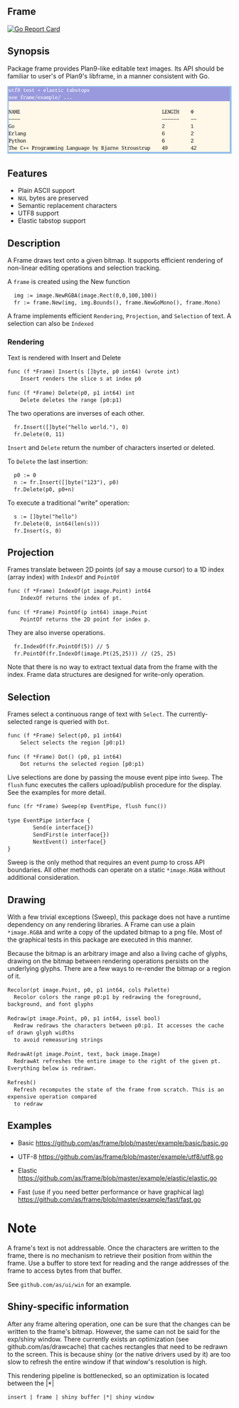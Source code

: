 ## Frame 
[![Go Report Card](https://goreportcard.com/badge/github.com/as/frame)](https://goreportcard.com/report/github.com/as/frame)

## Synopsis

Package frame provides Plan9-like editable text images. Its API should be familiar to user's of Plan9's libframe, in a manner consistent with Go. 

![paint](elastic.png)

## Features

- Plain ASCII support
- `NUL` bytes are preserved
- Semantic replacement characters
- UTF8 support 
- Elastic tabstop support


## Description

A Frame draws text onto a given bitmap. It supports efficient rendering of non-linear editing operations and selection tracking.

A `frame` is created using the New function


```
  img := image.NewRGBA(image.Rect(0,0,100,100))
  fr := frame.New(img, img.Bounds(), frame.NewGoMono(), frame.Mono)
```

A frame implements efficient `Rendering`, `Projection`, and `Selection` of text. A selection can also be `Indexed`

### Rendering

Text is rendered with Insert and Delete

```
func (f *Frame) Insert(s []byte, p0 int64) (wrote int)
    Insert renders the slice s at index p0

func (f *Frame) Delete(p0, p1 int64) int
    Delete deletes the range [p0:p1)
```

The two operations are inverses of each other.

```
  fr.Insert([]byte("hello world."), 0)
  fr.Delete(0, 11)
```

`Insert` and `Delete` return the number of characters inserted or deleted.

To `Delete` the last insertion:
```
  p0 := 0
  n := fr.Insert([]byte("123"), p0)
  fr.Delete(p0, p0+n)
```
To execute a traditional "write" operation:

```
  s := []byte("hello")
  fr.Delete(0, int64(len(s)))
  fr.Insert(s, 0)
```

## Projection

Frames translate between 2D points (of say a mouse cursor) to a 1D index (array index) with `IndexOf` and `PointOf`
```
func (f *Frame) IndexOf(pt image.Point) int64
    IndexOf returns the index of pt.

func (f *Frame) PointOf(p int64) image.Point
    PointOf returns the 2D point for index p.
```

They are also inverse operations.

```
  fr.IndexOf(fr.PointOf(5)) // 5
  fr.PointOf(fr.IndexOf(image.Pt(25,25))) // (25, 25)
```

Note that there is no way to extract textual data from the frame with the index. Frame data structures are designed for write-only operation.

## Selection


Frames select a continuous range of text with `Select`. The currently-selected range is queried with `Dot`.


```
func (f *Frame) Select(p0, p1 int64)
    Select selects the region [p0:p1)

func (f *Frame) Dot() (p0, p1 int64)
    Dot returns the selected region [p0:p1)
```

Live selections are done by passing the mouse event pipe into `Sweep`. 
The `flush` func executes the callers upload/publish procedure for the display.
See the examples for more detail.

```
func (fr *Frame) Sweep(ep EventPipe, flush func())

type EventPipe interface {
        Send(e interface{})
        SendFirst(e interface{})
        NextEvent() interface{}
}

```

Sweep is the only method that requires an event pump to cross API boundaries. All other methods can operate on a static `*image.RGBA` without additional consideration.


## Drawing


With a few trivial exceptions (Sweep), this package does not have a runtime
dependency on any rendering libraries. A Frame can use a plain `*image.RGBA`
and write a copy of the updated bitmap to a png file. Most of the graphical
tests in this package are executed in this manner.

Because the bitmap is an arbitrary image and also a living cache of glyphs, drawing
on the bitmap between rendering operations persists on the underlying glyphs. There
are a few ways to re-render the bitmap or a region of it.


```
Recolor(pt image.Point, p0, p1 int64, cols Palette)
  Recolor colors the range p0:p1 by redrawing the foreground, background, and font glyphs

Redraw(pt image.Point, p0, p1 int64, issel bool)
  Redraw redraws the characters between p0:p1. It accesses the cache of drawn glyph widths
  to avoid remeasuring strings

RedrawAt(pt image.Point, text, back image.Image)
  RedrawAt refreshes the entire image to the right of the given pt. Everything below is redrawn.

Refresh()
  Refresh recomputes the state of the frame from scratch. This is an expensive operation compared
  to redraw
```

## Examples

- Basic
https://github.com/as/frame/blob/master/example/basic/basic.go

- UTF-8
https://github.com/as/frame/blob/master/example/utf8/utf8.go

- Elastic
https://github.com/as/frame/blob/master/example/elastic/elastic.go

- Fast (use if you need better performance or have graphical lag)
https://github.com/as/frame/blob/master/example/fast/fast.go

# Note

A frame's text is not addressable. Once the characters are written to the frame, there is no
mechanism to retrieve their position from within the frame. Use a buffer to store text for reading
and the range addresses of the frame to access bytes from that buffer.

See `github.com/as/ui/win` for an example.


## Shiny-specific information

After any frame altering operation, one can be sure that the changes can be written to
the frame's bitmap. However, the same can not be said for the exp/shiny window. There currently
exists an optimization (see github.com/as/drawcache) that caches rectangles that need to be
redrawn to the screen. This is because shiny (or the native drivers used by it) are too slow to
refresh the entire window if that window's resolution is high.

This rendering pipeline is bottlenecked, so an optimization is located between the |*|

```
insert | frame | shiny buffer |*| shiny window
```
